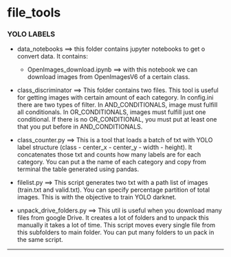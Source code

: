 # file_tools

### YOLO LABELS
- data_notebooks ==> this folder contains jupyter notebooks to get o convert data. It contains: 
    - OpenImages_download.ipynb ==> with this notebook we can download images from OpenImagesV6 of a certain class.

- class_discriminator ==> This folder contains two files. This tool is useful for getting images with 
certain amount of each category. In config.ini there are two types of filter. In AND_CONDITIONALS, image
must fulfill all conditionals. In OR_CONDITIONALS, images must fulfill just one conditional. If there is 
no OR_CONDITIONAL, you must put at least one that you put before in AND_CONDITIONALS.

- class_counter.py ==> This is a tool that loads a batch of txt with YOLO label structure 
(class - center_x - center_y - width - height). It concatenates those txt and counts how many
labels are for each category. You can put a the name of each category and copy from terminal 
the table generated using pandas.

- filelist.py ==> This script generates two txt with a path list of images (train.txt and valid.txt).
You can specify percentage partition of total images. This is with the objective to train YOLO darknet.

- unpack_drive_folders.py ==> This util is useful when you download many files from google Drive. It 
creates a lot of folders and to unpack this manually it takes a lot of time. This script moves every 
single file from this subfolders to main folder. You can put many folders to un pack in the same script. 

------------
